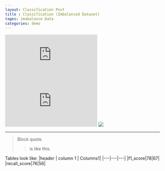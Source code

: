 ```yaml
---
layout: Classification Post
title : Classification (Imbalanced Dataset)
tages: imabalance Data
categories: demo
---
```

![Techniques for imblanced Datasets](https://www.kdnuggets.com/2020/01/5-most-useful-techniques-handle-imbalanced-datasets.html)
![iterative Metric learning for imbalanced Data Classification](https://www.ijcai.org/Proceedings/2018/0389.pdf)
![](https://www.mdpi.com/2227-7102/9/4/275/htm)

-------------------------------------

>Block quote.
>> is like this.
>> 
Tables look like:
|header | column 1 | Columns1|
|---|---|---|
|f1_score|78|67|
|recall_score|76|56|


